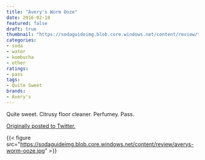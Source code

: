 ```yaml
---
title: "Avery's Worm Ooze"
date: 2016-02-18
featured: false
draft: true
thumbnail: "https://sodaguideimg.blob.core.windows.net/content/review/thumbs/averys-worm-ooze.jpg"
categories:
- soda
- water
- kombucha
- other
ratings:
- pass
tags:
- Quite Sweet
brands:
- Avery's
---
```


Quite sweet. Citrusy floor cleaner. Perfumey. Pass.

[Originally posted to Twitter.](https://twitter.com/Cavorter/status/700389766605332481)

{{< figure src="https://sodaguideimg.blob.core.windows.net/content/review/averys-worm-ooze.jpg" >}}

